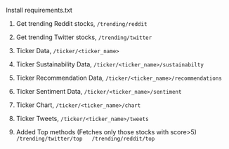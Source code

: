 Install requirements.txt

1. Get trending Reddit stocks,
`/trending/reddit` 

2. Get trending Twitter stocks,
`/trending/twitter` 

3. Ticker Data,
`/ticker/<ticker_name>` 

4. Ticker Sustainability Data,
`/ticker/<ticker_name>/sustainabilty` 

5. Ticker Recommendation Data,
`/ticker/<ticker_name>/recommendations` 

6. Ticker Sentiment Data,
`/ticker/<ticker_name>/sentiment` 

7. Ticker Chart,
`/ticker/<ticker_name>/chart` 

8. Ticker Tweets,
`/ticker/<ticker_name>/tweets` 

9. Added Top methods (Fetches only those stocks with score>5)
`/trending/twitter/top  
/trending/reddit/top` 

